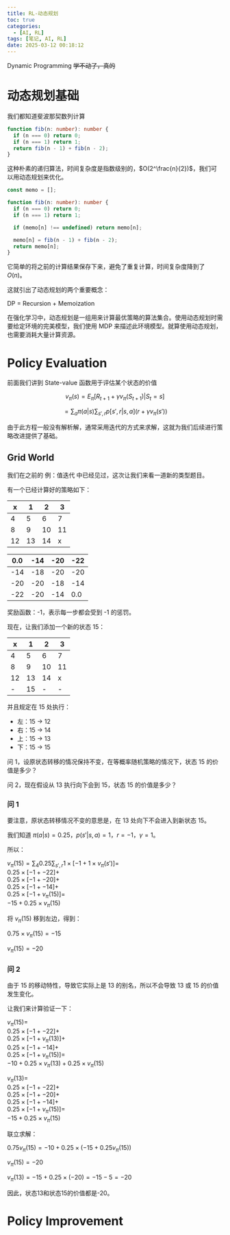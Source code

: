 ```yaml
---
title: RL-动态规划
toc: true
categories:
  - [AI, RL]
tags: [笔记, AI, RL]
date: 2025-03-12 00:18:12
---
```


Dynamic Programming
~~学不动了，真的~~

<!-- more -->

# 动态规划基础

我们都知道斐波那契数列计算

```ts
function fib(n: number): number {
  if (n === 0) return 0;
  if (n === 1) return 1;
  return fib(n - 1) + fib(n - 2);
}
```

这种朴素的递归算法，时间复杂度是指数级别的，$O(2^\frac{n}{2})$，我们可以用动态规划来优化。

```ts
const memo = [];

function fib(n: number): number {
  if (n === 0) return 0;
  if (n === 1) return 1;

  if (memo[n] !== undefined) return memo[n];

  memo[n] = fib(n - 1) + fib(n - 2);
  return memo[n];
}
```

它简单的将之前的计算结果保存下来，避免了重复计算，时间复杂度降到了$O(n)$。

这就引出了动态规划的两个重要概念：

DP = Recursion + Memoization

在强化学习中，动态规划是一组用来计算最优策略的算法集合。使用动态规划时需要给定环境的完美模型，我们使用 MDP 来描述此环境模型。就算使用动态规划，也需要消耗大量计算资源。

# Policy Evaluation

前面我们讲到 State-value 函数用于评估某个状态的价值

$$
v_{\pi}(s) = E_{\pi}[R_{t+1} + \gamma v_{\pi}(S_{t+1}) | S_t = s]
$$

$$
= \sum_{a} \pi(a|s) \sum_{s', r} p[s', r|s, a](r + \gamma v_{\pi}(s'))
$$

由于此方程一般没有解析解，通常采用迭代的方式来求解，这就为我们后续进行策略改进提供了基础。

## Grid World

我们在之前的 例：值迭代 中已经见过，这次让我们来看一道新的类型题目。

有一个已经计算好的策略如下：

| x   | 1   | 2   | 3   |
| --- | --- | --- | --- |
| 4   | 5   | 6   | 7   |
| 8   | 9   | 10  | 11  |
| 12  | 13  | 14  | x   |

| 0.0 | -14 | -20 | -22 |
| --- | --- | --- | --- |
| -14 | -18 | -20 | -20 |
| -20 | -20 | -18 | -14 |
| -22 | -20 | -14 | 0.0 |

奖励函数：-1，表示每一步都会受到 -1 的惩罚。

现在，让我们添加一个新的状态 15：

| x   | 1   | 2   | 3   |
| --- | --- | --- | --- |
| 4   | 5   | 6   | 7   |
| 8   | 9   | 10  | 11  |
| 12  | 13  | 14  | x   |
| -   | 15  | -   | -   |

并且规定在 15 处执行：

- 左：15 -> 12
- 右：15 -> 14
- 上：15 -> 13
- 下：15 -> 15

问 1，设原状态转移的情况保持不变，在等概率随机策略的情况下，状态 15 的价值是多少？

问 2，现在假设从 13 执行向下会到 15，状态 15 的价值是多少？

### 问 1

要注意，原状态转移情况不变的意思是，在 13 处向下不会进入到新状态 15。

我们知道 $\pi(a|s) = 0.25$，$p(s' | s, a) = 1$，$r = -1$，$\gamma = 1$。

所以：

$v_{\pi}(15) = \sum_{4} 0.25 \sum_{s', r} 1 \times [-1 + 1 \times v_{\pi}(s')] =$  
$0.25 \times [-1 + -22] +$  
$0.25 \times [-1 + -20] +$  
$0.25 \times [-1 + -14] +$  
$0.25 \times [-1 + v_{\pi}(15)] =$  
$-15 + 0.25 \times v_{\pi}(15)$

将 $v_{\pi}(15)$ 移到左边，得到：

$0.75 \times v_{\pi}(15) = -15$

$v_{\pi}(15) = -20$

### 问 2

由于 15 的移动特性，导致它实际上是 13 的别名，所以不会导致 13 或 15 的价值发生变化。

让我们来计算验证一下：

$v_{\pi}(15) =$  
$0.25 \times [-1 + -22] +$  
$0.25 \times [-1 + v_{\pi}(13)] +$  
$0.25 \times [-1 + -14] +$  
$0.25 \times [-1 + v_{\pi}(15)] =$  
$-10 + 0.25 \times v_{\pi}(13) + 0.25 \times v_{\pi}(15)$

$v_{\pi}(13) =$  
$0.25 \times [-1 + -22] +$  
$0.25 \times [-1 + -20] +$  
$0.25 \times [-1 + -14] +$  
$0.25 \times [-1 + v_{\pi}(15)] =$  
$-15 + 0.25 \times v_{\pi}(15)$

联立求解：

$0.75v_{\pi}(15) = -10 + 0.25 \times (-15 + 0.25v_{\pi}(15))$

$v_{\pi}(15) = -20$

$v_{\pi}(13) = -15 + 0.25 \times (-20) = -15 - 5 = -20$

因此，状态13和状态15的价值都是-20。

# Policy Improvement
